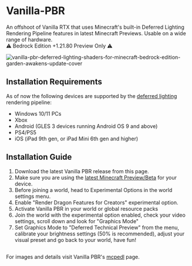 # Vanilla-PBR

An offshoot of Vanilla RTX that uses Minecraft's built-in Deferred Lighting Rendering Pipeline features in latest Minecraft Previews. Usable on a wide range of hardware.    
⚠️ Bedrock Edition +1.21.80 Preview Only ⚠️

![vanilla-pbr-deferred-lighting-shaders-for-minecraft-bedrock-edition-garden-awakens-update-cover](https://github.com/user-attachments/assets/3e634c2b-09f9-4009-82eb-14caf9609c0c)

## Installation Requirements
As of now the following devices are supported by the [deferred lighting]((https://learn.microsoft.com/en-us/minecraft/creator/documents/deferredlighting/gettingstarteddeferredlighting)) rendering pipeline:
- Windows 10/11 PCs
- Xbox
- Android (GLES 3 devices running Android OS 9 and above)
- PS4/PS5
- iOS (iPad 9th gen, or iPad Mini 6th gen and higher)

## Installation Guide
1. Download the latest Vanilla PBR release from this page.
2. Make sure you are using the [latest Minecraft Preview/Beta](https://help.minecraft.net/hc/en-us/articles/4423653831821-How-to-Install-Minecraft-Preview) for your device.
3. Before joining a world, head to Experimental Options in the world settings menu.
4. Enable "Render Dragon Features for Creators" experimental option.
5. Activate Vanilla PBR in your world or global resource packs
6. Join the world with the experimental option enabled, check your video settings, scroll down and look for "Graphics Mode"
7. Set Graphics Mode to "Deferred Technical Preview" from the menu, calibrate your brightness settings (50% is recommended), adjust your visual preset and go back to your world, have fun!

##
For images and details visit Vanilla PBR's [mcpedl](https://mcpedl.com/vanilla-pbr) page.  


